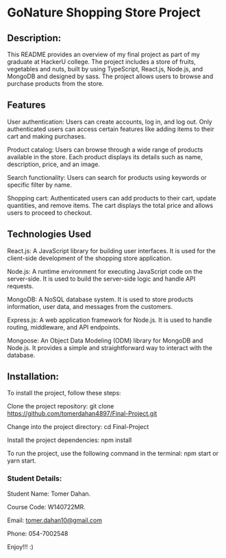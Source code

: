 # GoNature Shopping Store Project

## Description:
This README provides an overview of my final project as part of my graduate at HackerU college.
The project includes a store of fruits, vegetables and nuts, built by using TypeScript, React.js, Node.js, and MongoDB and designed by sass.
The project allows users to browse and purchase products from the store.


## Features
User authentication: Users can create accounts, log in, and log out. Only authenticated users can access certain features like adding items to their cart and making purchases.

Product catalog: Users can browse through a wide range of products available in the store. Each product displays its details such as name, description, price, and an image.

Search functionality: Users can search for products using keywords or specific filter by name.

Shopping cart: Authenticated users can add products to their cart, update quantities, and remove items. The cart displays the total price and allows users to proceed to checkout.

## Technologies Used
React.js: A JavaScript library for building user interfaces. It is used for the client-side development of the shopping store application.

Node.js: A runtime environment for executing JavaScript code on the server-side. It is used to build the server-side logic and handle API requests.

MongoDB: A NoSQL database system. It is used to store products information, user data, and messages from the customers.

Express.js: A web application framework for Node.js. It is used to handle routing, middleware, and API endpoints.

Mongoose: An Object Data Modeling (ODM) library for MongoDB and Node.js. It provides a simple and straightforward way to interact with the database.



## Installation:
To install the project, follow these steps:

Clone the project repository: git clone https://github.com/tomerdahan4897/Final-Project.git

Change into the project directory: cd Final-Project

Install the project dependencies: npm install

To run the project, use the following command in the terminal:
npm start or yarn start.



### Student Details:
Student Name: Tomer Dahan.

Course Code: W140722MR.

Email: tomer.dahan10@gmail.com

Phone: 054-7002548



Enjoy!!! :)

